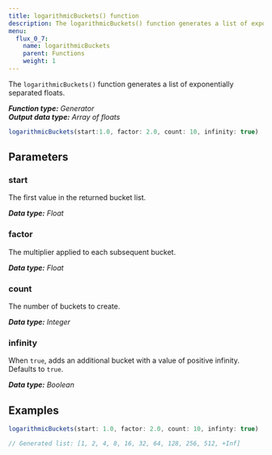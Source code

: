 ```yaml
---
title: logarithmicBuckets() function
description: The logarithmicBuckets() function generates a list of exponentially separated floats.
menu:
  flux_0_7:
    name: logarithmicBuckets
    parent: Functions
    weight: 1
---
```


The `logarithmicBuckets()` function generates a list of exponentially separated floats.

_**Function type:** Generator_  
_**Output data type:** Array of floats_

```js
logarithmicBuckets(start:1.0, factor: 2.0, count: 10, infinity: true)
```

## Parameters

### start
The first value in the returned bucket list.

_**Data type:** Float_

### factor
The multiplier applied to each subsequent bucket.

_**Data type:** Float_

### count
The number of buckets to create.

_**Data type:** Integer_

### infinity
When `true`, adds an additional bucket with a value of positive infinity.
Defaults to `true`.

_**Data type:** Boolean_

## Examples
```js
logarithmicBuckets(start: 1.0, factor: 2.0, count: 10, infinty: true)

// Generated list: [1, 2, 4, 8, 16, 32, 64, 128, 256, 512, +Inf]
```

